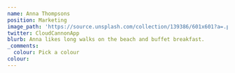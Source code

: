 ```yaml
---
name: Anna Thompsons
position: Marketing
image_path: 'https://source.unsplash.com/collection/139386/601x601?a=.png'
twitter: CloudCannonApp
blurb: Anna likes long walks on the beach and buffet breakfast.
_comments:
  colour: Pick a colour
colour: 
---
```

